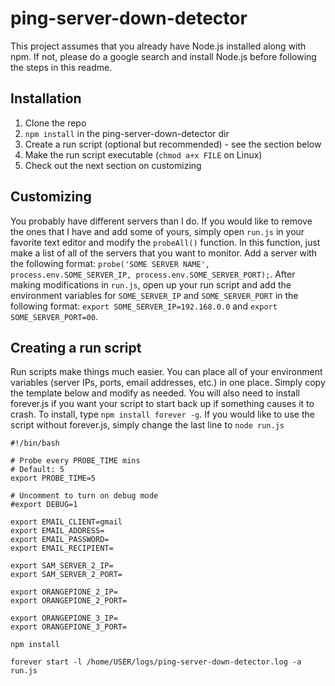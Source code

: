 # ping-server-down-detector

This project assumes that you already have Node.js installed along with npm. If not, please do a google search and install Node.js before following the steps in this readme.

## Installation
1. Clone the repo
2. `npm install` in the ping-server-down-detector dir
3. Create a run script (optional but recommended) - see the section below
4. Make the run script executable (`chmod a+x FILE` on Linux)
5. Check out the next section on customizing

## Customizing
You probably have different servers than I do. If you would like to remove the ones that I have and add some of yours, simply open `run.js` in your favorite text editor and modify the `probeAll()` function. In this function, just make a list of all of the servers that you want to monitor. Add a server with the following format: `probe('SOME SERVER NAME', process.env.SOME_SERVER_IP, process.env.SOME_SERVER_PORT);`. After making modifications in `run.js`, open up your run script and add the environment variables for `SOME_SERVER_IP` and `SOME_SERVER_PORT` in the following format: `export SOME_SERVER_IP=192.168.0.0` and `export SOME_SERVER_PORT=00`.

## Creating a run script
Run scripts make things much easier. You can place all of your environment variables (server IPs, ports, email addresses, etc.) in one place. Simply copy the template below and modify as needed. You will also need to install forever.js if you want your script to start back up if something causes it to crash. To install, type `npm install forever -g`. If you would like to use the script without forever.js, simply change the last line to `node run.js`

```
#!/bin/bash

# Probe every PROBE_TIME mins
# Default: 5
export PROBE_TIME=5

# Uncomment to turn on debug mode
#export DEBUG=1

export EMAIL_CLIENT=gmail
export EMAIL_ADDRESS=
export EMAIL_PASSWORD=
export EMAIL_RECIPIENT=

export SAM_SERVER_2_IP=
export SAM_SERVER_2_PORT=

export ORANGEPIONE_2_IP=
export ORANGEPIONE_2_PORT=

export ORANGEPIONE_3_IP=
export ORANGEPIONE_3_PORT=

npm install

forever start -l /home/USER/logs/ping-server-down-detector.log -a run.js

```
